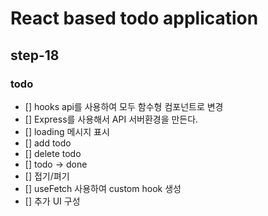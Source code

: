 # React based todo application

## step-18

### todo

- [] hooks api를 사용하여 모두 함수형 컴포넌트로 변경
- [] Express를 사용해서 API 서버환경을 만든다.
- [] loading 메시지 표시
- [] add todo
- [] delete todo
- [] todo -> done
- [] 접기/펴기
- [] useFetch 사용하여 custom hook 생성
- [] 추가 UI 구성
